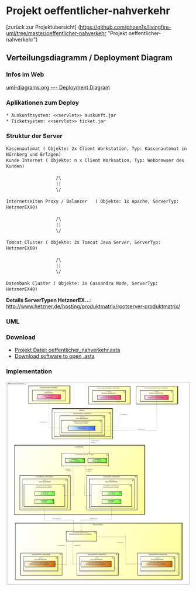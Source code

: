 # Projekt oeffentlicher-nahverkehr
[zurück zur Projektübersicht] (https://github.com/phoen1x/livingfire-uml/tree/master/oeffentlicher-nahverkehr "Projekt oeffentlicher-nahverkehr")

## Verteilungsdiagramm / Deployment Diagram

### Infos im Web
[uml-diagrams.org --- Deployment Diagram](http://www.uml-diagrams.org/deployment-diagrams.html "uml-diagrams.org")


### Aplikationen zum Deploy

    * Auskunftsystem: <<servlet>> auskunft.jar
    * Ticketsystem: <<servlet>> ticket.jar


### Struktur der Server


    Kassenautomat ( Objekte: 2x Client Workstation, Typ: Kassenautomat in Nürnberg und Erlagen)
    Kunde Internet ( Objekte: n x Client Worksation, Typ: Webbrowser des Kunden)

                       /\
                       ||
                       \/

    Internetseiten Proxy / Balancer   ( Objekte: 1x Apache, ServerTyp: HetznerEX90)

                       /\
                       ||
                       \/

    Tomcat Cluster ( Objekte: 2x Tomcat Java Server, ServerTyp: HetznerEX60)

                       /\
                       ||
                       \/

    Datenbank Cluster ( Objekte: 3x Cassandra Node, ServerTyp: HetznerEX40)


**Details ServerTypen HetznerEX...**: http://www.hetzner.de/hosting/produktmatrix/rootserver-produktmatrix/

### UML
### Download
* [Projekt Datei: oeffentlicher_nahverkehr.asta](https://github.com/phoen1x/livingfire-uml/raw/master/oeffentlicher-nahverkehr/oeffentlicher_nahverkehr.asta "oeffentlicher_nahverkehr.asta")
* [Download software to open .asta](http://astah.net/download "")

### Implementation
![UML Deployment Diagram](https://raw.githubusercontent.com/phoen1x/livingfire-uml/master/oeffentlicher-nahverkehr/src/main/documentation/deployment_diagram/Deployment.png "Deployment Diagram")